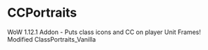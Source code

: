 # CCPortraits
WoW 1.12.1 Addon - Puts class icons and CC on player Unit Frames! Modified ClassPortraits_Vanilla
